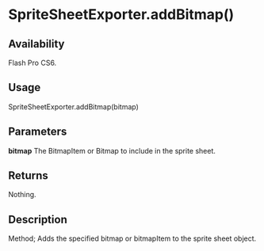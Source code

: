 # SpriteSheetExporter.addBitmap()

## Availability

Flash Pro CS6.

## Usage

SpriteSheetExporter.addBitmap(bitmap)

## Parameters

**bitmap** The BitmapItem or Bitmap to include in the sprite sheet.

## Returns

Nothing.

## Description

Method; Adds the specified bitmap or bitmapItem to the sprite sheet object.
